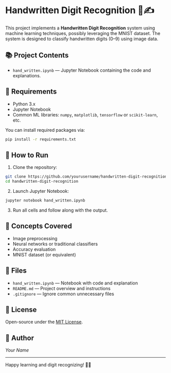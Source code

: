 # Handwritten Digit Recognition 🧠✍️

This project implements a **Handwritten Digit Recognition** system using machine learning techniques, possibly leveraging the MNIST dataset. The system is designed to classify handwritten digits (0–9) using image data.

## 📚 Project Contents

- `hand_written.ipynb` — Jupyter Notebook containing the code and explanations.

## 🧰 Requirements

- Python 3.x
- Jupyter Notebook
- Common ML libraries: `numpy`, `matplotlib`, `tensorflow` or `scikit-learn`, etc.

You can install required packages via:
```bash
pip install -r requirements.txt
```

## 🚀 How to Run

1. Clone the repository:
```bash
git clone https://github.com/yourusername/handwritten-digit-recognition.git
cd handwritten-digit-recognition
```

2. Launch Jupyter Notebook:
```bash
jupyter notebook hand_written.ipynb
```

3. Run all cells and follow along with the output.

## 🧠 Concepts Covered

- Image preprocessing
- Neural networks or traditional classifiers
- Accuracy evaluation
- MNIST dataset (or equivalent)

## 📁 Files

- `hand_written.ipynb` — Notebook with code and explanation
- `README.md` — Project overview and instructions
- `.gitignore` — Ignore common unnecessary files

## 📜 License

Open-source under the [MIT License](LICENSE).

## 👤 Author

*Your Name*

---

Happy learning and digit recognizing! 🔢✨
